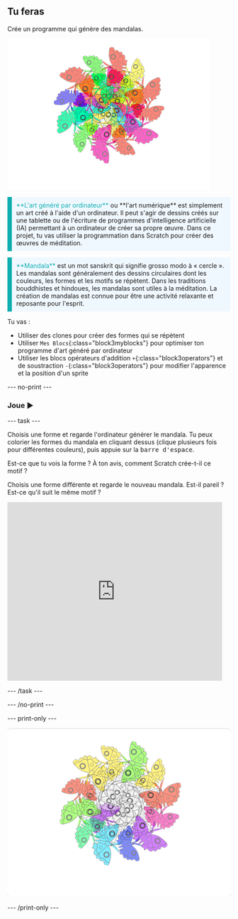 ## Tu feras

Crée un programme qui génère des mandalas.

![Exemple d'un mandala de papillons colorés.](images/mandala.png)

<p style="border-left: solid; border-width:10px; border-color: #0faeb0; background-color: aliceblue; padding: 10px;">
<span style="color: #0faeb0">**L'art généré par ordinateur**</span> ou **l'art numérique** est simplement un art créé à l'aide d'un ordinateur. Il peut s'agir de dessins créés sur une tablette ou de l'écriture de programmes d'intelligence artificielle (IA) permettant à un ordinateur de créer sa propre œuvre. Dans ce projet, tu vas utiliser la programmation dans Scratch pour créer des œuvres de méditation.
</p>

<p style="border-left: solid; border-width:10px; border-color: #0faeb0; background-color: aliceblue; padding: 10px;">
<span style="color: #0faeb0">**Mandala**</span> est un mot sanskrit qui signifie grosso modo à « cercle ». Les mandalas sont généralement des dessins circulaires dont les couleurs, les formes et les motifs se répètent. Dans les traditions bouddhistes et hindoues, les mandalas sont utiles à la méditation. La création de mandalas est connue pour être une activité relaxante et reposante pour l'esprit.
</p>

Tu vas :
+ Utiliser des clones pour créer des formes qui se répètent
+ Utiliser `Mes Blocs`{:class="block3myblocks"} pour optimiser ton programme d'art généré par ordinateur
+ Utiliser les blocs opérateurs d'addition `+`{:class="block3operators"} et de soustraction `-`{:class="block3operators"} pour modifier l'apparence et la position d'un sprite

--- no-print ---

### Joue ▶️

--- task ---

<div style="display: flex; flex-wrap: wrap">

<div style="flex-basis: 175px; flex-grow: 1">  
Choisis une forme et regarde l'ordinateur générer le mandala. Tu peux colorier les formes du mandala en cliquant dessus (clique plusieurs fois pour différentes couleurs), puis appuie sur la <kbd>barre d'espace</kbd>.

Est-ce que tu vois la forme ? À ton avis, comment Scratch crée-t-il ce motif ?

Choisis une forme différente et regarde le nouveau mandala. Est-il pareil ? Est-ce qu'il suit le même motif ?

</div>

<iframe src="https://scratch.mit.edu/projects/792730591/embed" allowtransparency="true" width="485" height="402" frameborder="0" scrolling="no" allowfullscreen></iframe>
</div>

--- /task ---

--- /no-print ---

--- print-only ---

![Projet terminé](images/showcase_static.png)

--- /print-only ---
